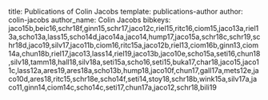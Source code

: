 title: Publications of Colin Jacobs
template: publications-author
author: colin-jacobs
author_name: Colin Jacobs
bibkeys: jaco15b,beic16,schr18f,ginn15,schr17,jaco12c,riel15,ritc16,ciom15,jaco13a,riel13a,scho13a,lass15,scho14d,jaco14a,jaco14,hump17,jaco15a,schr18c,schr19,schr18d,jaco19,silv17,jaco11b,ciom16,ritc15a,jaco12b,riel13,ciom16b,ginn13,ciom14a,chun18b,riel17,jaco13,lass14,riel19,jaco13b,jaco10e,scho15a,seti16,chun18,silv18,tamm18,hall18,silv18a,seti15a,scho16,seti15,buka17,char18,jaco15,jaco11c,lass12a,ares19,ares18a,scho13b,hump18,jaco10f,chun17,gall17a,mets12e,jaco10d,ares18,ritc15,schr18e,scho14f,seti14,stoy18,schr18b,wink15a,silv17a,jaco11,ginn14,ciom14c,scho14c,seti17,chun17a,jaco12,schr18,bili19